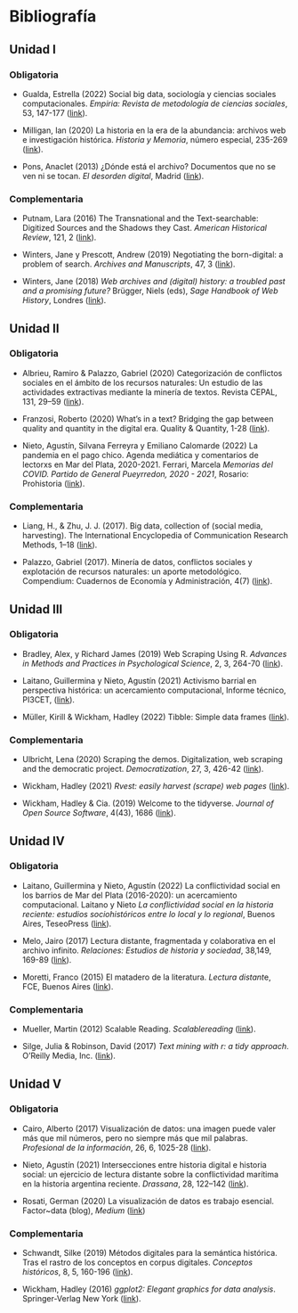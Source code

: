 # Bibliografía

## Unidad I

### Obligatoria

-   Gualda, Estrella (2022) Social big data, sociología y ciencias
    sociales computacionales. *Empiria: Revista de metodología de
    ciencias sociales*, 53, 147-177
    ([link](https://revistas.uned.es/index.php/empiria/article/view/32631/24825 "Social big data, sociología y ciencias sociales computacionales")).

-   Milligan, Ian (2020) La historia en la era de la abundancia:
    archivos web e investigación histórica. *Historia y Memoria*, número
    especial, 235-269
    ([link](https://revistas.uptc.edu.co/index.php/historia_memoria/article/view/11587/9649 "La historia en la era de la abundancia")).

-   Pons, Anaclet (2013) ¿Dónde está el archivo? Documentos que no se
    ven ni se tocan. *El desorden digital*, Madrid
    ([link](https://github.com/agusnieto77/Sem-HCACSo/raw/main/docs/biblio/Pons%20-%20D%C3%B3nde%20est%C3%A1%20el%20archivo%20V.pdf "¿Dónde está el archivo?")).

### Complementaria

-   Putnam, Lara (2016) The Transnational and the Text-searchable:
    Digitized Sources and the Shadows they Cast. *American Historical
    Review*, 121, 2
    ([link](https://academic.oup.com/ahr/article/121/2/377/2581842 "The Transnational and the Text-searchable")).

-   Winters, Jane y Prescott, Andrew (2019) Negotiating the
    born-digital: a problem of search. *Archives and Manuscripts*, 47, 3
    ([link](https://sci-hub.se/https://doi.org/10.1080/01576895.2019.1640753 "Negotiating the born-digital: a problem of search")).

-   Winters, Jane (2018) *Web archives and (digital) history: a troubled
    past and a promising future?* Brügger, Niels (eds), *Sage Handbook
    of Web History*, Londres
    ([link](https://sas-space.sas.ac.uk/9202/1/Web%20archives%20and%20digital%20history.pdf "Web archives and (digital) history")).

## Unidad II

### Obligatoria

-   Albrieu, Ramiro & Palazzo, Gabriel (2020) Categorización de
    conflictos sociales en el ámbito de los recursos naturales: Un
    estudio de las actividades extractivas mediante la minería de
    textos. Revista CEPAL, 131, 29–59
    ([link](https://repositorio.cepal.org/bitstream/handle/11362/45952/RVE131_Albrieu.pdf?sequence=1&isAllowed=y "Categorización de conflictos sociales en el ámbito de los recursos naturales")).

-   Franzosi, Roberto (2020) What’s in a text? Bridging the gap between
    quality and quantity in the digital era. Quality & Quantity, 1-28
    ([link](https://sci-hub.se/https://doi.org/10.1007/s11135-020-01067-6 "What's in a text?")).

-   Nieto, Agustín, Silvana Ferreyra y Emiliano Calomarde (2022) La
    pandemia en el pago chico. Agenda mediática y comentarios de
    lectorxs en Mar del Plata, 2020-2021. Ferrari, Marcela *Memorias del
    COVID. Partido de General Pueyrredon, 2020 - 2021*, Rosario:
    Prohistoria
    ([link](https://www.academia.edu/77606214/TIEMPOS_DE_PANDEMIA "La pandemia en el pago chico")).

### Complementaria

-   Liang, H., & Zhu, J. J. (2017). Big data, collection of (social
    media, harvesting). The International Encyclopedia of Communication
    Research Methods, 1–18
    ([link](https://sci-hub.se/https://doi.org/10.1002/9781118901731.iecrm0015 "Big data, collection of (social media, harvesting)")). 

-   Palazzo, Gabriel (2017). Minerı́a de datos, conflictos sociales y
    explotación de recursos naturales: un aporte metodológico.
    Compendium: Cuadernos de Economı́a y Administración, 4(7)
    ([link](http://www.revistas.espol.edu.ec/index.php/compendium/article/view/179/165 "Minerı́a de datos, conflictos sociales y explotación de recursos naturales")).

## Unidad III

### Obligatoria

-   Bradley, Alex, y Richard James (2019) Web Scraping Using R.
    *Advances in Methods and Practices in Psychological Science*, 2, 3,
    264-70
    ([link](https://doi.org/10.1177/2515245919859535 "Web Scraping Using R")).

-   Laitano, Guillermina y Nieto, Agustín (2021) Activismo barrial en
    perspectiva histórica: un acercamiento computacional, Informe
    técnico, PI3CET,
    ([link](https://gesmar.estudiosmaritimossociales.org/Informe_GESMar_PI3CET_parte1.html "Activismo barrial en perspectiva histórica")).

-   Müller, Kirill & Wickham, Hadley (2022) Tibble: Simple data frames
    ([link](https://cran.r-project.org/web/packages/tibble/tibble.pdf "Tibble")).

### Complementaria

-   Ulbricht, Lena (2020) Scraping the demos. Digitalization, web
    scraping and the democratic project. *Democratization*, 27, 3,
    426-42
    ([link](https://doi.org/10.1080/13510347.2020.1714595 "Scraping the demos")).

-   Wickham, Hadley (2021) *Rvest: easily harvest (scrape) web pages*
    ([link](https://cran.r-project.org/web/packages/rvest/rvest.pdf "easily harvest (scrape) web pages")).

-   Wickham, Hadley & Cia. (2019) Welcome to the tidyverse. *Journal of
    Open Source Software*, 4(43), 1686
    ([link](https://doi.org/10.21105/joss.01686 "Welcome to the tidyverse")).

## Unidad IV

### Obligatoria

-   Laitano, Guillermina y Nieto, Agustín (2022) La conflictividad
    social en los barrios de Mar del Plata (2016-2020): un acercamiento
    computacional. Laitano y Nieto *La conflictividad social en la
    historia reciente: estudios sociohistóricos entre lo local y lo
    regional*, Buenos Aires, TeseoPress ([link](#)).

-   Melo, Jairo (2017) Lectura distante, fragmentada y colaborativa en
    el archivo infinito. *Relaciones: Estudios de historia y sociedad*,
    38,149, 169-89
    ([link](https://www.scielo.org.mx/pdf/rz/v38n149/2448-7554-rz-38-149-00169.pdf "Lectura distante, fragmentada y colaborativa en el archivo infinito")).

-   Moretti, Franco (2015) El matadero de la literatura. *Lectura
    distant*e, FCE, Buenos Aires
    ([link](https://github.com/agusnieto77/Sem-HCACSo/raw/main/docs/biblio/Moretti%20-%20El%20matadero%20de%20la%20literatura%20III.pdf "El matadero de la literatura")).

### Complementaria

-   Mueller, Martin (2012) Scalable Reading. *Scalablereading*
    ([link](https://scalablereading.northwestern.edu/?page_id=22 "Scalable Reading")).

-   Silge, Julia & Robinson, David (2017) *Text mining with r: a tidy
    approach*. O’Reilly Media,
    Inc. ([link](https://www.tidytextmining.com/ "Text mining with r")).

## Unidad V

### Obligatoria

-   Cairo, Alberto (2017) Visualización de datos: una imagen puede valer
    más que mil números, pero no siempre más que mil palabras.
    *Profesional de la información*, 26, 6, 1025-28
    ([link](https://doi.org/10.3145/epi.2017.nov.02 "Visualización de datos")).

-   Nieto, Agustín (2021) Intersecciones entre historia digital e
    historia social: un ejercicio de lectura distante sobre la
    conflictividad marítima en la historia argentina reciente.
    *Drassana*, 28, 122–142
    ([link](https://doi.org/10.51829/Drassana.28.650 "Intersecciones entre historia digital e historia social")).

-   Rosati, German (2020) La visualización de datos es trabajo esencial.
    Factor~data (blog), *Medium*
    ([link](https://medium.com/factor-data/la-visualizaci%C3%B3n-de-datos-es-trabajo-esencial-ea7acc20b5d3 "La visualización de datos es trabajo esencial"))

### Complementaria

-   Schwandt, Silke (2019) Métodos digitales para la semántica
    histórica. Tras el rastro de los conceptos en corpus digitales.
    *Conceptos históricos*, 8, 5, 160-196
    ([link](https://revistasacademicas.unsam.edu.ar/index.php/conhist/article/download/79/63/125 "Métodos digitales para la semántica histórica")).

-   Wickham, Hadley (2016) *ggplot2: Elegant graphics for data
    analysis*. Springer-Verlag New York
    ([link](http://62.182.86.140/main/1529000/a382cc785167998611bfa4556de74270/%28Use%20R%21%29%20Hadley%20Wickham%20-%20ggplot2_%20Elegant%20Graphics%20for%20Data%20Analysis-Springer%20%282016%29.pdf "ggplot2")).
